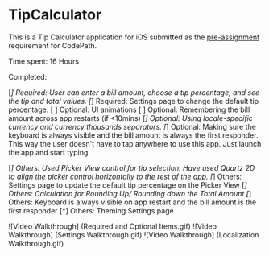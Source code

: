 # TipCalculator

This is a Tip Calculator application for iOS submitted as the [pre-assignment](https://gist.github.com/timothy1ee/7747214) requirement for CodePath.

Time spent: 16 Hours

Completed:

[*] Required: User can enter a bill amount, choose a tip percentage, and see the tip and total values.
[*] Required: Settings page to change the default tip percentage.
[ ] Optional: UI animations
[ ] Optional: Remembering the bill amount across app restarts (if <10mins)
[*] Optional: Using locale-specific currency and currency thousands separators.
[*] Optional: Making sure the keyboard is always visible and the bill amount is always the first responder. This way the user doesn't have to tap anywhere to use this app. Just launch the app and start typing.

[*] Others: Used Picker View control for tip selection. Have used Quartz 2D to align the picker control horizontally to the rest of the app.
[*] Others: Settings page to update the default tip percentage on the Picker View
[*] Others: Calculation for Rounding Up/ Rounding down the Total Amount
[*] Others: Keyboard is always visible on app restart and the bill amount is the first responder
[*] Others: Theming Settings page

![Video Walkthrough] (Required and Optional Items.gif)
![Video Walkthrough] (Settings Walkthrough.gif)
![Video Walkthrough] (Localization Walkthrough.gif)

